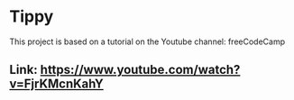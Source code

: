 # Tippy

This project is based on a tutorial on the Youtube channel: freeCodeCamp

## Link: https://www.youtube.com/watch?v=FjrKMcnKahY
